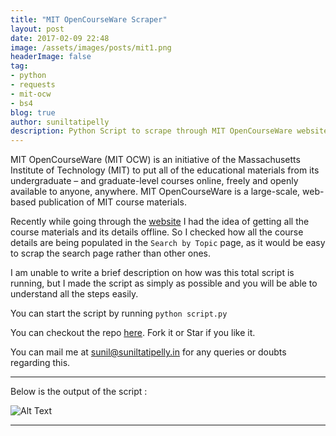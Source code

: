 ```yaml
---
title: "MIT OpenCourseWare Scraper"
layout: post
date: 2017-02-09 22:48
image: /assets/images/posts/mit1.png
headerImage: false
tag:
- python
- requests
- mit-ocw
- bs4
blog: true
author: suniltatipelly
description: Python Script to scrape through MIT OpenCourseWare website to download Course Materials.
---
```


MIT OpenCourseWare (MIT OCW) is an initiative of the Massachusetts Institute of Technology (MIT) to put all of the educational materials from its undergraduate – and graduate-level courses online, freely and openly available to anyone, anywhere. MIT OpenCourseWare is a large-scale, web-based publication of MIT course materials. 

Recently while going through the [website](https://ocw.mit.edu/index.htm) I had the idea of getting all the course materials and its details offline. So I checked how all the course details are being populated in the `Search by Topic` page, as it would be easy to scrap the search page rather than other ones. 

I am unable to write a brief description on how was this total script is running, but I made the script as simply as possible and you will be able to understand all the steps easily. 

You can start the script by running `python script.py`

You can checkout the repo [here](https://github.com/Sunil02324/MIT-OpenCourseWare-Scraper). Fork it or Star if you like it. 

You can mail me at <a href="mailto:sunil@suniltatipelly.in">sunil@suniltatipelly.in</a> for any queries or doubts regarding this.

----

Below is the output of the script :

<img class="image" src="{{ site.url }}/assets/images/posts/mit1.png" alt="Alt Text" style="display:block;margin:0 auto;">

----